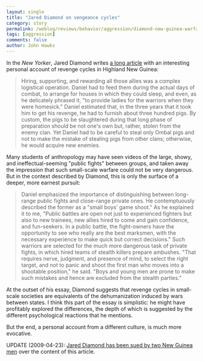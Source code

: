 ```yaml
---
layout: single 
title: "Jared Diamond on vengeance cycles" 
category: story
permalink: /weblog/reviews/behavior/aggression/diamond-new-guinea-warfare-2008.html
tags: [aggression] 
comments: false 
author: John Hawks 
---
```


<p>
In the <i>New Yorker</i>, Jared Diamond writes <a href="http://www.newyorker.com/reporting/2008/04/21/080421fa_fact_diamond?currentPage=all">a long article</a> with an interesting personal account of revenge cycles in Highland New Guinea: 
</p>

<blockquote>Hiring, supporting, and rewarding all those allies was a complex logistical operation. Daniel had to feed them during the actual days of combat, to arrange for houses in which they could sleep, and even, as he delicately phrased it, "to provide ladies for the warriors when they were homesick." Daniel estimated that, in the three years that it took him to get his revenge, he had to furnish about three hundred pigs. By custom, the pigs to be slaughtered during that long phase of preparation should be not one's own but, rather, stolen from the enemy clan. Yet Daniel had to be careful to steal only Ombal pigs and not to make the mistake of stealing pigs from other clans; otherwise, he would acquire new enemies.</blockquote>

<p>
Many students of anthropology may have seen videos of the large, showy, and ineffectual-seeming "public fights" between groups, and taken away the impression that such small-scale warfare could not be very dangerous. But in the context described by Diamond, this is only the surface of a deeper, more earnest pursuit: 
</p>

<blockquote>Daniel emphasized the importance of distinguishing between long-range public fights and close-range private ones. He contemptuously described the former as a "small boys' game shoot." As he explained it to me, "Public battles are open not just to experienced fighters but also to new trainees, new allies hired to come and gain confidence, and fun-seekers. In a public battle, the fight-owners have the opportunity to see who really are the best marksmen, with the necessary experience to make quick but correct decisions." Such warriors are selected for the much more dangerous task of private fights, in which hired teams of stealth killers prepare ambushes. "That requires nerve, judgment, and presence of mind, to select the right target, and not to panic and shoot the first man who moves into a shootable position," he said. "Boys and young men are prone to make such mistakes and hence are excluded from the stealth parties."</blockquote>

<p>
At the outset of his essay, Diamond suggests that revenge cycles in small-scale societies are equivalents of the dehumanization induced by wars between states. I think this part of the essay is simplistic: he might have profitably explored the differences, the depth of which is suggested by the different psychological reactions that he mentions. 
</p>

<p>
But the end, a personal account from a different culture, is much more evocative. 
</p>

UPDATE (2009-04-23): <a href="http://johnhawks.net/node/1965">Jared Diamond has been sued by two New Guinea men</a> over the content of this article. 

